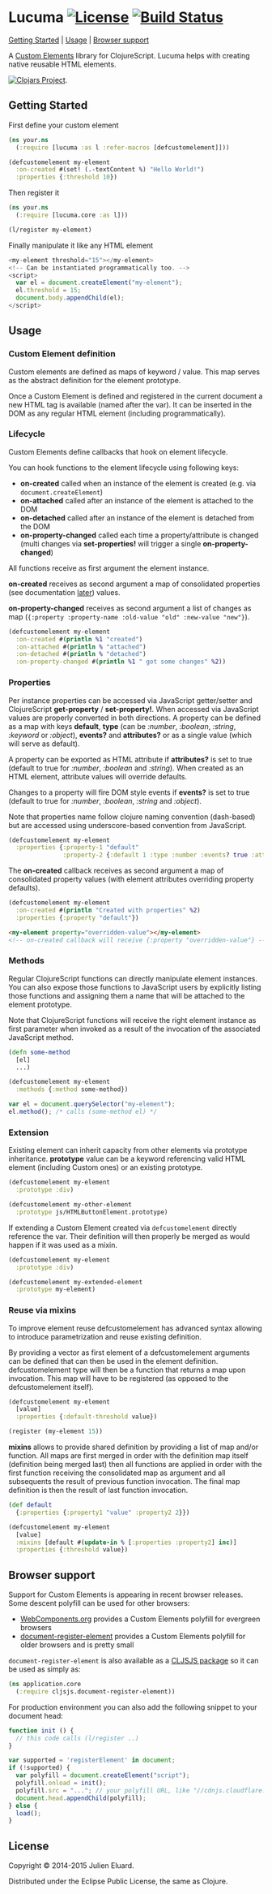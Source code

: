# Lucuma [![License](http://img.shields.io/badge/license-EPL-blue.svg?style=flat)](https://www.eclipse.org/legal/epl-v10.html) [![Build Status](http://img.shields.io/travis/jeluard/lucuma.svg?style=flat)](http://travis-ci.org/#!/jeluard/lucuma/builds)

[Getting Started](#getting-started) | [Usage](#usage) | [Browser support](#browser-support)

A [Custom Elements](http://www.w3.org/TR/custom-elements/) library for ClojureScript. Lucuma helps with creating native reusable HTML elements.

[![Clojars Project](http://clojars.org/lucuma/latest-version.svg)](http://clojars.org/lucuma).

## Getting Started

First define your custom element

```clojure
(ns your.ns
  (:require [lucuma :as l :refer-macros [defcustomelement]]))

(defcustomelement my-element
  :on-created #(set! (.-textContent %) "Hello World!")
  :properties {:threshold 10})
```

Then register it

```clojure
(ns your.ns
  (:require [lucuma.core :as l]))

(l/register my-element)
```

Finally manipulate it like any HTML element

```javascript
<my-element threshold="15"></my-element>
<!-- Can be instantiated programmatically too. -->
<script>
  var el = document.createElement("my-element");
  el.threshold = 15;
  document.body.appendChild(el);
</script>
```

## Usage

### Custom Element definition

Custom elements are defined as maps of keyword / value. This map serves as the abstract definition for the element prototype.

Once a Custom Element is defined and registered in the current document a new HTML tag is available (named after the var). It can be inserted in the DOM as any regular HTML element (including programmatically).

### Lifecycle

Custom Elements define callbacks that hook on element lifecycle.

You can hook functions to the element lifecycle using following keys:

* **on-created** called when an instance of the element is created (e.g. via `document.createElement`)
* **on-attached** called after an instance of the element is attached to the DOM
* **on-detached** called after an instance of the element is detached from the DOM
* **on-property-changed** called each time a property/attribute is changed (multi changes via **set-properties!** will trigger a single **on-property-changed**)

All functions receive as first argument the element instance.

**on-created** receives as second argument a map of consolidated properties (see documentation [later](#properties)) values.

**on-property-changed** receives as second argument a list of changes as map (`{:property :property-name :old-value "old" :new-value "new"}`).

```clojure
(defcustomelement my-element
  :on-created #(println %1 "created")
  :on-attached #(println % "attached")
  :on-detached #(println % "detached")
  :on-property-changed #(println %1 " got some changes" %2))
```

### Properties

Per instance properties can be accessed via JavaScript getter/setter and ClojureScript **get-property** / **set-property!**. When accessed via JavaScript values are properly converted in both directions. 
A property can be defined as a map with keys **default**, **type** (can be *:number*, *:boolean*, *:string*, *:keyword* or *:object*), **events?** and **attributes?** or as a single value (which will serve as default).

A property can be exported as HTML attribute if **attributes?** is set to true (default to true for *:number*, *:boolean* and *:string*). When created as an HTML element, attribute values will override defaults.

Changes to a property will fire DOM style events if **events?** is set to true (default to true for *:number*, *:boolean*, *:string* and *:object*).

Note that properties name follow clojure naming convention (dash-based) but are accessed using underscore-based convention from JavaScript.

```clojure
(defcustomelement my-element
  :properties {:property-1 "default"
               :property-2 {:default 1 :type :number :events? true :attributes? true}})
```

The **on-created** callback receives as second argument a map of consolidated property values (with element attributes overriding property defaults).

```clojure
(defcustomelement my-element
  :on-created #(println "Created with properties" %2)
  :properties {:property "default"})
```

```html
<my-element property="overridden-value"></my-element>
<!-- on-created callback will receive {:property "overridden-value"} -->
```

### Methods

Regular ClojureScript functions can directly manipulate element instances. You can also expose those functions to JavaScript users by explicitly listing those functions and assigning them a name that will be attached to the element prototype.

Note that ClojureScript functions will receive the right element instance as first parameter when invoked as a result of the invocation of the associated JavaScript method.

```clojure
(defn some-method
  [el]
  ...)

(defcustomelement my-element
  :methods {:method some-method})
```

```javascript
var el = document.querySelector("my-element");
el.method(); /* calls (some-method el) */
```

### Extension

Existing element can inherit capacity from other elements via prototype inheritance. **prototype** value can be a keyword referencing valid HTML element (including Custom ones) or an existing prototype.

```clojure
(defcustomelement my-element
  :prototype :div)

(defcustomelement my-other-element
  :prototype js/HTMLButtonElement.prototype)
```

If extending a Custom Element created via `defcustomelement` directly reference the var. Their definition will then properly be merged as would happen if it was used as a mixin.

```clojure
(defcustomelement my-element
  :prototype :div)

(defcustomelement my-extended-element
  :prototype my-element)
```

### Reuse via mixins

To improve element reuse defcustomelement has advanced syntax allowing to introduce parametrization and reuse existing definition.

By providing a vector as first element of a defcustomelement arguments can be defined that can then be used in the element definition. defcustomelement type will then be a function that returns a map upon invocation. This map will have to be registered (as opposed to the defcustomelement itself).

```clojure
(defcustomelement my-element
  [value]
  :properties {:default-threshold value})

(register (my-element 15))
```

**mixins** allows to provide shared definition by providing a list of map and/or function. All maps are first merged in order with the definition map itself (definition being merged last)
then all functions are applied in order with the first function receiving the consolidated map as argument and all subsequents the result of previous function invocation.
The final map definition is then the result of last function invocation.

```clojure
(def default
  {:properties {:property1 "value" :property2 2}})

(defcustomelement my-element
  [value]
  :mixins [default #(update-in % [:properties :property2] inc)]
  :properties {:threshold value})
```

## Browser support

Support for Custom Elements is appearing in recent browser releases. Some descent polyfill can be used for other browsers:

* [WebComponents.org](http://webcomponents.org/polyfills/custom-elements/#polyfill-details) provides a Custom Elements polyfill for evergreen browsers
* [document-register-element](https://github.com/WebReflection/document-register-element/) provides a Custom Elements polyfill for older browsers and is pretty small

`document-register-element` is also available as a [CLJSJS package](https://github.com/cljsjs/packages/tree/master/document-register-element) so it can be used as simply as:

```clojure
(ns application.core
  (:require cljsjs.document-register-element))
```

For production environment you can also add the following snippet to your document head:

```javascript
function init () {
  // this code calls (l/register ..)
}

var supported = 'registerElement' in document;
if (!supported) {
  var polyfill = document.createElement("script");
  polyfill.onload = init();
  polyfill.src = "..."; // your polyfill URL, like "//cdnjs.cloudflare.com/ajax/libs/document-register-element/$LATEST_VERSION$/document-register-element.js"
  document.head.appendChild(polyfill);
} else {
  load();
}
```

## License

Copyright © 2014-2015 Julien Eluard.

Distributed under the Eclipse Public License, the same as Clojure.
